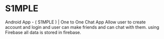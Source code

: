 # S1MPLE
Android App - ( S1MPLE ) | One to One Chat App
Allow user to create account and login and user can make friends and can chat with them. using Firebase all data is stored in firebase. 

